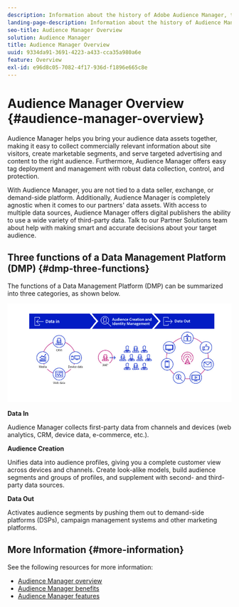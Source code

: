 ```yaml
---
description: Information about the history of Adobe Audience Manager, the types of data collected, segmentation, reporting, and more.
landing-page-description: Information about the history of Audience Manager, types of data collected, segmentation, reporting, and more.
seo-title: Audience Manager Overview
solution: Audience Manager
title: Audience Manager Overview
uuid: 9334da91-3691-4223-a433-cca35a980a6e
feature: Overview
exl-id: e96d8c05-7082-4f17-936d-f1896e665c8e
---
```

# Audience Manager Overview {#audience-manager-overview}

Audience Manager helps you bring your audience data assets together, making it easy to collect commercially relevant information about site visitors, create marketable segments, and serve targeted advertising and content to the right audience. Furthermore, Audience Manager offers easy tag deployment and management with robust data collection, control, and protection.

With Audience Manager, you are not tied to a data seller, exchange, or demand-side platform. Additionally, Audience Manager is completely agnostic when it comes to our partners' data assets. With access to multiple data sources, Audience Manager offers digital publishers the ability to use a wide variety of third-party data. Talk to our Partner Solutions team about help with making smart and accurate decisions about your target audience.

## Three functions of a Data Management Platform (DMP) {#dmp-three-functions}

The functions of a Data Management Platform (DMP) can be summarized into three categories, as shown below.

![Image of three DMP functions: Data In, Audience Creation, Data Out](/help/using/overview/assets/dmp-functions.png)

**Data In**

Audience Manager collects first-party data from channels and devices (web analytics, CRM, device data, e-commerce, etc.).

**Audience Creation** 

Unifies data into audience profiles, giving you a complete customer view across devices and channels. Create look-alike models, build audience segments and groups of profiles, and supplement with second- and third-party data sources.

**Data Out** 

Activates audience segments by pushing them out to demand-side platforms (DSPs), campaign management systems and other marketing platforms.

## More Information {#more-information}

See the following resources for more information:
* [Audience Manager overview](https://www.adobe.com/analytics/audience-manager.html)
* [Audience Manager benefits](https://www.adobe.com/analytics/audience-manager/benefits.html)
* [Audience Manager features](https://www.adobe.com/analytics/audience-manager/features.html)


<!--

## History and Background {#history-and-background}

Audience Manager started as Demdex in 2008. It was acquired by Adobe Systems in 2011 and subsequently rebranded as Audience Manager.

## History {#history}

Since 2008, Audience Manager (formerly, [!UICONTROL Demdex]) has been a pioneer in the on-line audience management market. Audience Manager services power dynamic, multi-channel online data strategies. Our platform and services are used by an array of diverse industries from automobiles (AutoTrader), to airlines (American Airlines), and financial services companies (American Express). Audience Manager uses enterprise-level technology to provide the scale, reliability, analytics, and performance to help your business succeed online. Audience Manager integrates with the Adobe Experience Cloud to help you centralize, manage, and take action on your data assets across a growing number of digitally addressable channels.

## Audience Manager and its Data Management Platform (DMP) {#aam-dmp}

Audience Manager helps you manage your data pipeline. Our service is a catalyst that transforms generic users and raw data signals into actual audience segments used for multi-channel marketing efforts. Additionally, Audience Manager provides tools for tag management and audience analytics while simultaneously meeting the privacy and data security needs of clients and consumers.

![](assets/am_overview_80.png)


-->
